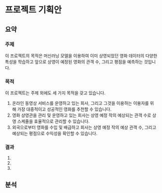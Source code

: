 # 프로젝트 기획안

## 요약

### 주제
이 프로젝트의 목적은 머신러닝 모델을 이용하여 이미 상영되었던 영화 데이터의 다양한 특성을 학습하고 앞으로 상영이 예정된 영화의 관객 수, 그리고 평점을 예측하는 것입니다. 

### 목적
이 프로젝트는 주제 외에도 세 가지 목적을 갖고 있습니다.
1. 온라인 동영상 서비스를 운영하고 있는 회사, 그리고 그것을 이용하는 이용자를 위해 가장 대중적이고 성공적인 영화를 추천할 수 있습니다.
2. 영화 상영관을 관리 및 운영하고 있는 회사는 상영 예정 작의 예상되는 관객 수로 상영 스케줄을 효율적으로 관리할 수 있습니다.
3. 외국으로부터 영화를 수입 및 배급하고 회사는 상영 예정 작의 예상 관객 수, 그리고 예상되는 평점으로 수익성을 확인할 수 있습니다. 

### 결과
1.
2.
3.

## 분석
